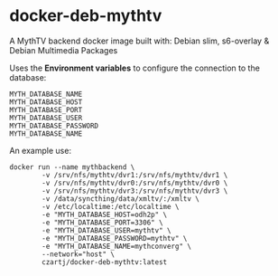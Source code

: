 # docker-deb-mythtv

A MythTV backend docker image built with: Debian slim, s6-overlay & Debian Multimedia Packages
<br>

Uses the **Environment variables** to configure the connection to the database:

    MYTH_DATABASE_NAME
    MYTH_DATABASE_HOST
    MYTH_DATABASE_PORT
    MYTH_DATABASE_USER
    MYTH_DATABASE_PASSWORD
    MYTH_DATABASE_NAME

An example use:

```
docker run --name mythbackend \
        -v /srv/nfs/mythtv/dvr1:/srv/nfs/mythtv/dvr1 \
        -v /srv/nfs/mythtv/dvr0:/srv/nfs/mythtv/dvr0 \
        -v /srv/nfs/mythtv/dvr3:/srv/nfs/mythtv/dvr3 \
        -v /data/syncthing/data/xmltv/:/xmltv \
        -v /etc/localtime:/etc/localtime \
        -e "MYTH_DATABASE_HOST=odh2p" \
        -e "MYTH_DATABASE_PORT=3306" \
        -e "MYTH_DATABASE_USER=mythtv" \
        -e "MYTH_DATABASE_PASSWORD=mythtv" \
        -e "MYTH_DATABASE_NAME=mythconverg" \
        --network="host" \
        czartj/docker-deb-mythtv:latest   
```
